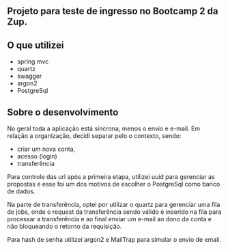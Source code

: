 ## Projeto para teste de ingresso no Bootcamp 2 da Zup.

## O que utilizei

- spring mvc
- quartz
- swagger
- argon2
- PostgreSql

## Sobre o desenvolvimento

No geral toda a aplicação está síncrona, menos o envio e e-mail.
Em relação a organização, decidi separar pelo o contexto, sendo:

- criar um nova conta,
- acesso (login)
- transferência

Para controle das url após a primeira etapa, utilizei uuid para gerenciar as propostas e esse foi um dos motivos de escolher o PostgreSql como banco de dados.

Na parte de transferência, optei por utilizar o quartz para gerenciar uma fila de jobs, onde o request da transferência sendo válido é inserido na fila para processar a transferência e ao final enviar um e-mail ao dono da conta e não bloqueando o retorno da requisição.

Para hash de senha utilizei argon2 e MailTrap para simular o envio de email.
